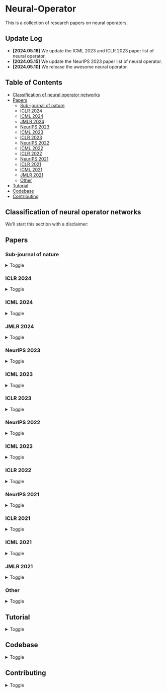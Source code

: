 # Neural-Operator
This is a collection of research papers on neural operators. 

## Update Log

- **[2024.05.18]** We update the ICML 2023 and ICLR 2023 paper list of neural operator.
- **[2024.05.15]** We update the NeurIPS 2023 paper list of neural operator.
- **[2024.05.10]** We release the awesome neural operator.

## Table of Contents
- [Classification of neural operator networks](#classification-of-neural-operator-networks)
- [Papers](#papers)
  - [Sub-journal of nature](#sub-journal-of-nature)
  - [ICLR 2024](#iclr-2024)
  - [ICML 2024](#icml-2024)
  - [JMLR 2024](#jmlr-2024)
  - [NeurIPS 2023](#neurips-2023)
  - [ICML 2023](#icml-2023)
  - [ICLR 2023](#iclr-2023)
  - [NeurIPS 2022](#neurips-2022)
  - [ICML 2022](#icml-2022)
  - [ICLR 2022](#iclr-2022)
  - [NeurIPS 2021](#neurips-2021)
  - [ICLR 2021](#iclr-2021)
  - [ICML 2021](#icml-2021)
  - [JMLR 2021](#jmlr-2021)
  - [Other](#other)
- [Tutorial](#tutorial)
- [Codebase](#codebase)
- [Contributing](#contributing)

## Classification of neural operator networks
We’ll start this section with a disclaimer:

## Papers
### Sub-journal of nature

<details>
<summary>Toggle</summary>

  - [Neural operators for accelerating scientific simulations and design](https://www.nature.com/articles/s42254-024-00712-5)
    - Kamyar Azizzadenesheli, Nikola Kovachki, Zongyi Li, Miguel Liu-Schiaffini, Jean Kossaifi & Anima Anandkumar
    - Key: dyna architecture
    - ExpEnv: None

  - [Adaptive physics-informed neural operator for coarse-grained non-equilibrium flows](https://www.nature.com/articles/s41598-023-41039-y)
    - Ivan Zanardi, SimoneVenturi  & Marco Panesi
    - Key: The framework combines dimensionality reduction and neural operators; hierarchical and adaptive deep learning strategy 
    - ExpEnv: Te code used in the current study is available from the corresponding author upon reasonable request.

</details>


### ICLR 2024

<details>
<summary>Toggle</summary>

  - [Title]()
    - 
    - Key: 
    - ExpEnv: 
  
</details>


### ICML 2024

<details>
<summary>Toggle</summary>

  - [Transolver: A Fast Transformer Solver for PDEs on General Geometries](https://arxiv.org/pdf/2402.02366)
    - Haixu Wu, Huakun Luo, Haowen Wang, Jianmin Wang, Mingsheng Long
    - Key: Physics-Attention; Transformer
    - ExpEnv: None
  
</details>


### JMLR 2024
<details>
<summary>Toggle</summary>

  - [Text]()
    - 
    - Key: 
    - ExpEnv: None
  
</details>


### NeurIPS 2023

<details>
<summary>Toggle</summary>
<ul>
  
  <li>
    <a href="https://proceedings.neurips.cc/paper_files/paper/2023/file/dc35c593e61f6df62db541b976d09dcf-Paper-Conference.pdf">Representation Equivalent Neural Operators: a Framework for Alias-free Operator Learning</a>
    <ul>
      <li>Francesca Bartolucci, Emmanuel de Bézenac, Bogdan Raonic, Roberto Molinaro, Siddhartha Mishra, Rima Alaifari</li>
      <li>Key: operator learning; Representation equivalent Neural Operators (ReNO); the concept of operator aliasing</li>
      <li>ExpEnv: <a href="https://proceedings.neurips.cc/paper_files/paper/2023/file/dc35c593e61f6df62db541b976d09dcf-Supplemental-Conference.pdf"> Supplemental</a>
    </ul>
  </li>
  
  <li>
    <a href="https://proceedings.neurips.cc/paper_files/paper/2023/file/70518ea42831f02afc3a2828993935ad-Paper-Conference.pdf">Geometry-Informed Neural Operator for Large-Scale 3D PDEs</a>
    <ul>
      <li>Zongyi Li, Nikola Kovachki, Chris Choy, Boyi Li, Jean Kossaifi, Shourya Otta, Mohammad Amin Nabian, Maximilian Stadler, Christian Hundt, Kamyar Azizzadenesheli, Animashree Anandkumar</li>
      <li>Key: geometry-informed neural operator (GINO)</li>
      <li>ExpEnv: <a href="https://openreview.net/forum?id=86dXbqT5Ua">Codes</a></li>
    </ul>
  </li>

  <li>
  <a href="https://proceedings.neurips.cc/paper_files/paper/2023/file/f3c1951b34f7f55ffaecada7fde6bd5a-Paper-Conference.pdf">Convolutional Neural Operators for robust and accurate learning of PDEs</a>
  <ul>
    <li>Bogdan Raonic, Roberto Molinaro, Tim De Ryck, Tobias Rohner, Francesca Bartolucci, Rima Alaifari, Siddhartha Mishra, Emmanuel de Bézenac</li>
    <li>Key: convolutional neural operators (CNOs)</li>
    <li>ExpEnv: <a href="https://proceedings.neurips.cc/paper_files/paper/2023/file/f3c1951b34f7f55ffaecada7fde6bd5a-Supplemental-Conference.pdf">Supplemental</a></li>
  </ul>
  </li>

  <li>
  <a href="https://proceedings.neurips.cc/paper_files/paper/2023/file/940a7634dab556b67af15bacd337f7db-Paper-Conference.pdf">Domain Agnostic Fourier Neural Operators</a>
  <ul>
    <li>Ning Liu, Siavash Jafarzadeh, Yue Yu</li>
    <li>Key: convolutional neural operators (CNOs)</li>
    <li>ExpEnv: <a href="https://github.com/ningliu-iga/DAFNO">Codes</a>;<a href="https://proceedings.neurips.cc/paper_files/paper/2023/file/940a7634dab556b67af15bacd337f7db-Supplemental-Conference.pdf">Supplemental </li>
  </ul>
  </li>

  <li>
  <a href="https://papers.nips.cc/paper_files/paper/2023/file/d899a31938c7838965b589d9b14a5ca6-Paper-Conference.pdf">ASPEN: Breaking Operator Barriers for Efficient Parallelization of Deep Neural Networks</a>
  <ul>
    <li>Jongseok Park, Kyungmin Bin, Gibum Park, Sangtae Ha, Kyunghan Lee</li>
    <li>Key: </li>
    <li>ExpEnv: <a href="https://github.com/cakeng/ASPEN
  </ul>">Codes</a></li>
  </li>

  <li>
  <a href="https://papers.nips.cc/paper_files/paper/2023/file/b40d5797756800c97f3d525c2e4c8357-Paper-Conference.pdf">Globally injective and bijective neural operators</a>
  <ul>
    <li>Takashi Furuya, Michael Puthawala, Matti Lassas, Maarten V. de Hoop</li>
    <li>Key: Fredholm theory and Leray-Schauder degree  theory</li>
    <li>ExpEnv: None</li>
  </ul>
  </li>

  <li>
  <a href="https://papers.nips.cc/paper_files/paper/2023/file/32cc61322f1e2f56f989d29ccc7cfbb7-Paper-Conference.pdf">Deep Equilibrium Based Neural Operators for Steady-State PDEs</a>
  <ul>
    <li>Tanya Marwah, Ashwini Pokle, J. Zico Kolter, Zachary Lipton, Jianfeng Lu, Andrej Risteski</li>
    <li>Key: </li>
    <li>ExpEnv: <a href="https://github.com/risteskilab/deq-neural-operators">Codes; <a href="https://proceedings.neurips.cc/paper_files/paper/2023/file/32cc61322f1e2f56f989d29ccc7cfbb7-Supplemental-Conference.pdf">Supplemental</a></li>
  </ul>
  </li>

  <li>
  <a href="https://papers.nips.cc/paper_files/paper/2023/file/c362fbc0d182c6b4b8dadb90177239e4-Paper-Conference.pdf">Equivariant Neural Operator Learning with Graphon Convolution</a>
  <ul>
    <li>Chaoran Cheng, Jian Peng</li>
    <li>Key: </li>
    <li>ExpEnv: <a href="https://github.com/ccr-cheng/InfGCN-pytorch">Codes; <a href="https://proceedings.neurips.cc/paper_files/paper/2023/file/c362fbc0d182c6b4b8dadb90177239e4-Supplemental-Conference.pdf">Supplemental</a></li>
  </ul>
  </li>

  <li>
  <a href="https://papers.nips.cc/paper_files/paper/2023/file/57d7e7e1593ad1ab6818c258fa5654ce-Paper-Conference.pdf">Training neural operators to preserve invariant measures of chaotic attractors</a>
  <ul>
    <li>Ruoxi Jiang, Peter Y. Lu, Elena Orlova, Rebecca Willett</li>
    <li>Key: </li>
    <li>ExpEnv: href="https://github.com/roxie62/neural_operators_for_chaos">Codes</li>
  </ul>
  </li>

  <li>
  <a href="https://papers.nips.cc/paper_files/paper/2023/file/948d8ba4e30c8c3a800cf436b31f376e-Paper-Conference.pdf">DeepPCR: Parallelizing Sequential Operations in Neural Networks</a>
  <ul>
    <li>Federico Danieli, Miguel Sarabia, Xavier Suau Cuadros, Pau Rodriguez, Luca Zappella</li>
    <li>Key: </li>
    <li>ExpEnv: None</li>
  </ul>
  </li>

  <li>
  <a href="https://papers.nips.cc/paper_files/paper/2023/file/df54302388bbc145aacaa1a54a4a5933-Paper-Conference.pdf">Operator Learning with Neural Fields: Tackling PDEs on General Geometries</a>
  <ul>
    <li>Louis Serrano, Lise Le Boudec, Armand Kassaï Koupaï, Thomas X Wang, Yuan Yin, Jean-Noël Vittaut, Patrick Gallinari</li>
    <li>Key: </li>
    <li>ExpEnv: <a href="https://papers.nips.cc/paper_files/paper/2023/file/df54302388bbc145aacaa1a54a4a5933-Supplemental-Conference.pdf">Supplemental</a></li>
  </ul>
  </li>
</ul>

 - [text]()
    - 
    - Key: 
    - ExpEnv: []()


</details>


### ICML 2023
<details>
<summary>Toggle</summary>

  - [Variational Autoencoding Neural Operators](https://proceedings.mlr.press/v202/seidman23a/seidman23a.pdf)
    - Jacob H. Seidman · Georgios Kissas · George J. Pappas · Paris Perdikaris
    - Key: Variational Autoencoding Neural Operators (VANO)
    - ExpEnv: [Poster](https://icml.cc/media/PosterPDFs/ICML%202023/23841.png?t=1690223752.947732)

  - [Group Equivariant Fourier Neural Operators for Partial Differential Equations](https://proceedings.mlr.press/v202/helwig23a/helwig23a.pdf)
    - Jacob Helwig · Xuan Zhang · Cong Fu · Jerry Kurtin · Stephan Wojtowytsch · Shuiwang Ji
    - Key: Fourier neural operators (FNOs) in the frequency domain
    - ExpEnv: [Poster](https://icml.cc/media/PosterPDFs/ICML%202023/23875.png?t=1690367726.8107066); [Codes](https://github.com/divelab/AIRS)

  - [GNOT: A General Neural Operator Transformer for Operator Learning](https://proceedings.mlr.press/v202/hao23c/hao23c.pdf)
    - Zhongkai Hao · Zhengyi Wang · Hang Su · Chengyang Ying · Yinpeng Dong · LIU SONGMING · Ze Cheng · Jian Song · Jun Zhu
    - Key: general neural operator transformer (GNOT)
    - ExpEnv: [Poster](https://icml.cc/media/PosterPDFs/ICML%202023/23985.png?t=1687699316.6204455); [Codes](https://github.com/thu-ml/GNOT)

  - [Spherical Fourier Neural Operators: Learning Stable Dynamics on the Sphere](https://icml.cc/virtual/2023/poster/23618)
    - Zhongkai Hao · Zhengyi Wang · Hang Su · Chengyang Ying · Yinpeng Dong · LIU SONGMING · Ze Cheng · Jian Song · Jun Zhu
    - Key: Spherical FNOs (SFNOs)
    - ExpEnv: [Poster](https://icml.cc/media/PosterPDFs/ICML%202023/23618.png?t=1687551230.861696);


</details>

### ICLR 2023
<details>
<summary>Toggle</summary>

  - [Factorized Fourier Neural Operators](https://openreview.net/forum?id=tmIiMPl4IPa)
    - Alasdair Tran, Alexander Mathews, Lexing Xie, Cheng Soon Ong
    - Key: fourier transform, fourier operators, pde, navier stokes
    - ExpEnv: [Poster](https://iclr.cc/media/PosterPDFs/ICLR%202023/10680.png?t=1682231612.5224264); [Codes](https://github.com/alasdairtran/fourierflow)

  - [Equivariant Hypergraph Diffusion Neural Operators](https://openreview.net/forum?id=RiTjKoscnNd)
    - Peihao Wang, Shenghao Yang, Yunyu Liu, Zhangyang Wang, Pan Li
    - Key: Hypergraph Neural Network, Hypergraph Diffusion, Equivariant Network
    - ExpEnv: [Poster](https://iclr.cc/media/PosterPDFs/ICLR%202023/11538.png?t=1681877335.71331); [Codes](https://github.com/Graph-COM/ED-HNN)

  - [Koopman Neural Operator Forecaster for Time-series with Temporal Distributional Shifts](https://openreview.net/forum?id=kUmdmHxK5N)
    - Rui Wang, Yihe Dong, Sercan O Arik, Rose Yu
    - Key: Time series forecasting, Temporal distributional shifts, Koopman Theory
    - ExpEnv: [Poster](https://iclr.cc/media/PosterPDFs/ICLR%202023/11432.png?t=1682008054.8302052);


</details>

### NeurIPS 2022
<details>
<summary>Toggle</summary>
<ul>
  
  <li>
  <a href="https://papers.nips.cc/paper_files/paper/2022/file/5ddfb189c022a317ff1c72e6639079de-Paper-Conference.pdf">NeurOLight: A Physics-Agnostic Neural Operator Enabling Parametric Photonic Device Simulation</a>
  <ul>
    <li>Jiaqi Gu, Zhengqi Gao, Chenghao Feng, Hanqing Zhu, Ray Chen, Duane Boning, David Pan</li>
    <li>Key: </li>
    <li>ExpEnv: none</li>
  </ul>
  </li>

  <li>
  <a href="https://papers.nips.cc/paper_files/paper/2022/file/6cdd4ce9330025967dd1ed0bed3010f5-Paper-Conference.pdf">Operative dimensions in unconstrained connectivity of recurrent neural networks</a>
  <ul>
    <li>Jiaqi Gu, Zhengqi Gao, Chenghao Feng, Hanqing Zhu, Ray Chen, Duane Boning, David Pan</li>
    <li>Key: </li>
    <li>ExpEnv: <a href="https://gitlab.com/neuroinf/operativeDimensions">operativeDimensions</a></li>
  </ul>
  </li>


</ul>
</details>

### ICML 2022
<details>
<summary>Toggle</summary>

  - []()
    - 
    - Key: 
    - ExpEnv: 


</details>

### ICLR 2022
<details>
<summary>Toggle</summary>

  - [Efficient Token Mixing for Transformers via Adaptive Fourier Neural Operators](https://openreview.net/forum?id=EXHG-A3jlM)
    - John Guibas, Morteza Mardani, Zongyi Li, Andrew Tao, Anima Anandkumar, Bryan Catanzaro
    - Key: self attention, linear complexity, high-resolution inputs, operator learning, Fourier transform
    - ExpEnv: None


</details>

### NeurIPS 2021
<details>
<summary>Toggle</summary>
<ul>

  <li>
  <a href="https://papers.nips.cc/paper_files/paper/2021/file/eaa1da31f7991743d18dadcf5fd1336f-Paper.pdf">Faster Neural Network Training with Approximate Tensor Operations</a>
  <ul>
    <li>Menachem Adelman, Kfir Levy, Ido Hakimi, Mark Silberstein</li>
    <li>Key: </li>
    <li>ExpEnv: <a href="https://openreview.net/forum?id=Rz-hPxb6ODl">Reviews And Public Comment</a></li>
  </ul>
  </li>

  <li>
  <a href="https://papers.nips.cc/paper_files/paper/2021/file/84fdbc3ac902561c00871c9b0c226756-Paper.pdf">Rethinking Neural Operations for Diverse Tasks</a>
  <ul>
    <li>Nicholas Roberts, Mikhail Khodak, Tri Dao, Liam Li, Christopher Ré, Ameet Talwalkar</li>
    <li>Key: </li>
    <li>ExpEnv: <a href="https://openreview.net/forum?id=je4ymjfb5LC">Reviews And Public Comment</a></li>
  </ul>
  </li>


</ul>
</details>

### ICLR 2021
<details>
<summary>Toggle</summary>

  - [Fourier Neural Operator for Parametric Partial Differential Equations](https://openreview.net/forum?id=c8P9NQVtmnO)
    - Zongyi Li, Nikola Borislavov Kovachki, Kamyar Azizzadenesheli, Burigede liu, Kaushik Bhattacharya, Andrew Stuart, Anima Anandkumar
    - Key: Partial differential equation, Fourier transform, Neural operators
    - ExpEnv: [Codes](https://github.com/neuraloperator/neuraloperator)



</details>

### ICML 2021
<details>
<summary>Toggle</summary>
<ul>
  <li>Paper Title</li>
  <li>Author1, Author2, and Author3</li>
  <li>Key: Key insights</li>
  <li>ExpEnv: Experiment environment</li>
</ul>
</details>


### JMLR 2021
<details>
<summary>Toggle</summary>

  - [Neural Operator: Learning Maps Between Function Spaces](https://arxiv.org/abs/2108.08481)
    - Nikola Kovachki, Zongyi Li, Burigede Liu, Kamyar Azizzadenesheli, Kaushik Bhattacharya, Andrew Stuart, Anima Anandkumar
    - Key: Deep Learning, Operator Learning, Discretization-Invariance, Partial Differential
Equations, Navier-Stokes Equation
    - ExpEnv: [Codes](https://github.com/neuraloperator/neuraloperator)
  
</details>


### Other
<details>
<summary>Toggle</summary>
<ul>
  <li>Paper Title</li>
  <li>Author1, Author2, and Author3</li>
  <li>Key: Key insights</li>
  <li>ExpEnv: Experiment environment</li>
</ul>
</details>

## Tutorial
<details>
<summary>Toggle</summary>
<ul>
  <li>Details about the tutorial.</li>
</ul>
</details>

## Codebase
<details>
<summary>Toggle</summary>
<ul>
  <li>Details about the codebase.</li>
</ul>
</details>

## Contributing
<details>
<summary>Toggle</summary>
<ul>
  <li>Details about contributing.</li>
</ul>
</details>


